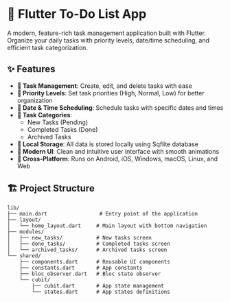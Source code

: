 # 📱 Flutter To-Do List App

A modern, feature-rich task management application built with Flutter. Organize your daily tasks with priority levels, date/time scheduling, and efficient task categorization.

## ✨ Features

- **📝 Task Management**: Create, edit, and delete tasks with ease
- **🎯 Priority Levels**: Set task priorities (High, Normal, Low) for better organization
- **📅 Date & Time Scheduling**: Schedule tasks with specific dates and times
- **📂 Task Categories**: 
  - New Tasks (Pending)
  - Completed Tasks (Done)
  - Archived Tasks
- **💾 Local Storage**: All data is stored locally using Sqflite database
- **🎨 Modern UI**: Clean and intuitive user interface with smooth animations
- **📱 Cross-Platform**: Runs on Android, iOS, Windows, macOS, Linux, and Web



## 🏗️ Project Structure

```
lib/
├── main.dart                 # Entry point of the application
├── layout/
│   └── home_layout.dart     # Main layout with bottom navigation
├── modules/
│   ├── new_tasks/           # New tasks screen
│   ├── done_tasks/          # Completed tasks screen
│   └── archived_tasks/      # Archived tasks screen
└── shared/
    ├── components.dart      # Reusable UI components
    ├── constants.dart       # App constants
    ├── bloc_observer.dart   # Bloc state observer
    └── cubit/
        ├── cubit.dart       # App state management
        └── states.dart      # App states definitions
```
